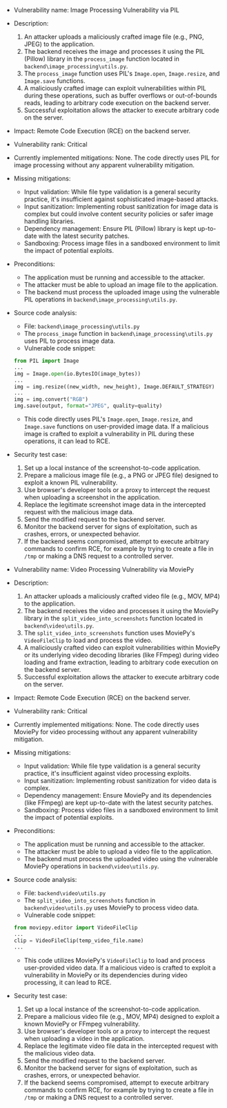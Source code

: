 - Vulnerability name: Image Processing Vulnerability via PIL
- Description:
    1. An attacker uploads a maliciously crafted image file (e.g., PNG, JPEG) to the application.
    2. The backend receives the image and processes it using the PIL (Pillow) library in the `process_image` function located in `backend\image_processing\utils.py`.
    3. The `process_image` function uses PIL's `Image.open`, `Image.resize`, and `Image.save` functions.
    4. A maliciously crafted image can exploit vulnerabilities within PIL during these operations, such as buffer overflows or out-of-bounds reads, leading to arbitrary code execution on the backend server.
    5. Successful exploitation allows the attacker to execute arbitrary code on the server.
- Impact: Remote Code Execution (RCE) on the backend server.
- Vulnerability rank: Critical
- Currently implemented mitigations: None. The code directly uses PIL for image processing without any apparent vulnerability mitigation.
- Missing mitigations:
    - Input validation: While file type validation is a general security practice, it's insufficient against sophisticated image-based attacks.
    - Input sanitization: Implementing robust sanitization for image data is complex but could involve content security policies or safer image handling libraries.
    - Dependency management: Ensure PIL (Pillow) library is kept up-to-date with the latest security patches.
    - Sandboxing: Process image files in a sandboxed environment to limit the impact of potential exploits.
- Preconditions:
    - The application must be running and accessible to the attacker.
    - The attacker must be able to upload an image file to the application.
    - The backend must process the uploaded image using the vulnerable PIL operations in `backend\image_processing\utils.py`.
- Source code analysis:
    - File: `backend\image_processing\utils.py`
    - The `process_image` function in `backend\image_processing\utils.py` uses PIL to process image data.
    - Vulnerable code snippet:
    ```python
    from PIL import Image
    ...
    img = Image.open(io.BytesIO(image_bytes))
    ...
    img = img.resize((new_width, new_height), Image.DEFAULT_STRATEGY)
    ...
    img = img.convert("RGB")
    img.save(output, format="JPEG", quality=quality)
    ```
    - This code directly uses PIL's `Image.open`, `Image.resize`, and `Image.save` functions on user-provided image data. If a malicious image is crafted to exploit a vulnerability in PIL during these operations, it can lead to RCE.
- Security test case:
    1. Set up a local instance of the screenshot-to-code application.
    2. Prepare a malicious image file (e.g., a PNG or JPEG file) designed to exploit a known PIL vulnerability.
    3. Use browser's developer tools or a proxy to intercept the request when uploading a screenshot in the application.
    4. Replace the legitimate screenshot image data in the intercepted request with the malicious image data.
    5. Send the modified request to the backend server.
    6. Monitor the backend server for signs of exploitation, such as crashes, errors, or unexpected behavior.
    7. If the backend seems compromised, attempt to execute arbitrary commands to confirm RCE, for example by trying to create a file in `/tmp` or making a DNS request to a controlled server.

- Vulnerability name: Video Processing Vulnerability via MoviePy
- Description:
    1. An attacker uploads a maliciously crafted video file (e.g., MOV, MP4) to the application.
    2. The backend receives the video and processes it using the MoviePy library in the `split_video_into_screenshots` function located in `backend\video\utils.py`.
    3. The `split_video_into_screenshots` function uses MoviePy's `VideoFileClip` to load and process the video.
    4. A maliciously crafted video can exploit vulnerabilities within MoviePy or its underlying video decoding libraries (like FFmpeg) during video loading and frame extraction, leading to arbitrary code execution on the backend server.
    5. Successful exploitation allows the attacker to execute arbitrary code on the server.
- Impact: Remote Code Execution (RCE) on the backend server.
- Vulnerability rank: Critical
- Currently implemented mitigations: None. The code directly uses MoviePy for video processing without any apparent vulnerability mitigation.
- Missing mitigations:
    - Input validation: While file type validation is a general security practice, it's insufficient against video processing exploits.
    - Input sanitization: Implementing robust sanitization for video data is complex.
    - Dependency management: Ensure MoviePy and its dependencies (like FFmpeg) are kept up-to-date with the latest security patches.
    - Sandboxing: Process video files in a sandboxed environment to limit the impact of potential exploits.
- Preconditions:
    - The application must be running and accessible to the attacker.
    - The attacker must be able to upload a video file to the application.
    - The backend must process the uploaded video using the vulnerable MoviePy operations in `backend\video\utils.py`.
- Source code analysis:
    - File: `backend\video\utils.py`
    - The `split_video_into_screenshots` function in `backend\video\utils.py` uses MoviePy to process video data.
    - Vulnerable code snippet:
    ```python
    from moviepy.editor import VideoFileClip
    ...
    clip = VideoFileClip(temp_video_file.name)
    ...
    ```
    - This code utilizes MoviePy's `VideoFileClip` to load and process user-provided video data. If a malicious video is crafted to exploit a vulnerability in MoviePy or its dependencies during video processing, it can lead to RCE.
- Security test case:
    1. Set up a local instance of the screenshot-to-code application.
    2. Prepare a malicious video file (e.g., MOV, MP4) designed to exploit a known MoviePy or FFmpeg vulnerability.
    3. Use browser's developer tools or a proxy to intercept the request when uploading a video in the application.
    4. Replace the legitimate video file data in the intercepted request with the malicious video data.
    5. Send the modified request to the backend server.
    6. Monitor the backend server for signs of exploitation, such as crashes, errors, or unexpected behavior.
    7. If the backend seems compromised, attempt to execute arbitrary commands to confirm RCE, for example by trying to create a file in `/tmp` or making a DNS request to a controlled server.

